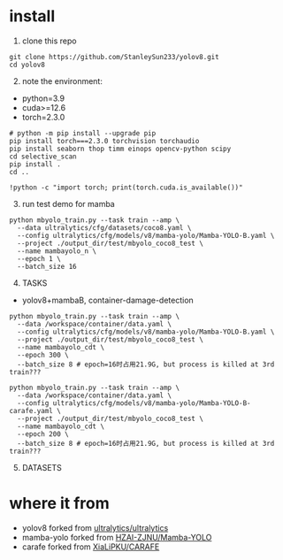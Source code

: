 # install

1. clone this repo
```shell
git clone https://github.com/StanleySun233/yolov8.git
cd yolov8
```

2. note the environment:
* python=3.9
* cuda>=12.6
* torch=2.3.0

```shell
# python -m pip install --upgrade pip
pip install torch===2.3.0 torchvision torchaudio
pip install seaborn thop timm einops opencv-python scipy
cd selective_scan
pip install .
cd ..
```

```shell
!python -c "import torch; print(torch.cuda.is_available())"
```

3. run test demo for mamba
```shell
python mbyolo_train.py --task train --amp \
  --data ultralytics/cfg/datasets/coco8.yaml \
  --config ultralytics/cfg/models/v8/mamba-yolo/Mamba-YOLO-B.yaml \
  --project ./output_dir/test/mbyolo_coco8_test \
  --name mambayolo_n \
  --epoch 1 \
  --batch_size 16
```

4. TASKS

* yolov8+mambaB, container-damage-detection
```shell
python mbyolo_train.py --task train --amp \
  --data /workspace/container/data.yaml \
  --config ultralytics/cfg/models/v8/mamba-yolo/Mamba-YOLO-B.yaml \
  --project ./output_dir/test/mbyolo_coco8_test \
  --name mambayolo_cdt \
  --epoch 300 \
  --batch_size 8 # epoch=16时占用21.9G, but process is killed at 3rd train???
```

```shell
python mbyolo_train.py --task train --amp \
  --data /workspace/container/data.yaml \
  --config ultralytics/cfg/models/v8/mamba-yolo/Mamba-YOLO-B-carafe.yaml \
  --project ./output_dir/test/mbyolo_coco8_test \
  --name mambayolo_cdt \
  --epoch 200 \
  --batch_size 8 # epoch=16时占用21.9G, but process is killed at 3rd train???

```

5. DATASETS


# where it from
* yolov8 forked from [ultralytics/ultralytics](https://github.com/ultralytics/ultralytics)
* mamba-yolo forked from [HZAI-ZJNU/Mamba-YOLO](https://github.com/HZAI-ZJNU/Mamba-YOLO)
* carafe forked from [XiaLiPKU/CARAFE](https://github.com/XiaLiPKU/CARAFE)